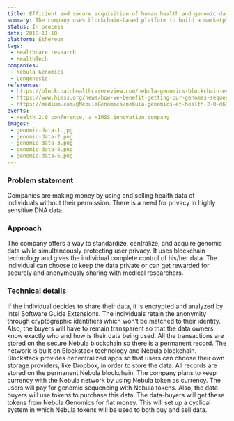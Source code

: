 ```yaml
---
title: Efficient and secure acquisition of human health and genomic data
summary: The company uses blockchain-based platform to build a marketplace for genomic and clinical data. It sequences participants’ genomes and then give users the agency to sell their personal data to researchers and pharmaceutical companies through a cryptocurrency. It also stores the participant’s genetic information in a blockchain based network.
status: In process
date: 2018-11-18
platform: Ethereum
tags:
 - Healthcare research
 - HealthTech
companies:
 - Nebula Genomics
 - Longenesis
references:
 - https://blockchainhealthcarereview.com/nebula-genomics-blockchain-enabled-genomic-data-sharing/
 - https://www.himss.org/news/how-we-benefit-getting-our-genomes-sequenced
 - https://medium.com/@NebulaGenomics/nebula-genomics-at-health-2-0-d690fd41cd0a
events:
 - Health 2.0 conference, a HIMSS innovation company
images:
 - genomic-data-1.jpg
 - genomic-data-2.png
 - genomic-data-3.png
 - genomic-data-4.png
 - genomic-data-5.png
---
```


### Problem statement

Companies are making money by using and selling health data of individuals without their permission. There is a need for privacy in highly sensitive DNA data.

### Approach

The company offers a way to standardize, centralize, and acquire genomic data while simultaneously protecting user privacy. It uses blockchain technology and gives the individual complete control of his/her data. The individual can choose to keep the data private or can get rewarded for securely and anonymously sharing with medical researchers.

### Technical details

If the individual decides to share their data, it is encrypted and analyzed by Intel Software Guide Extensions. The individuals retain the anonymity through cryptographic identifiers which won’t be matched to their identity. Also, the buyers will have to remain transparent so that the data owners know exactly who and how is their data being used. All the transactions are stored on the secure Nebula blockchain so there is a permanent record. The network is built on Blockstack technology and Nebula blockchain. Blockstack provides decentralized apps so that users can choose their own storage providers, like Dropbox, in order to store the data. All records are stored on the permanent Nebula blockchain. The company plans to keep currency with the Nebula network by using Nebula token as currency. The users will pay for genomic sequencing with Nebula tokens. Also, the data-buyers will use tokens to purchase this data. The data-buyers will get these tokens from Nebula Genomics for flat money. This will set up a cyclical system in which Nebula tokens will be used to both buy and sell data.